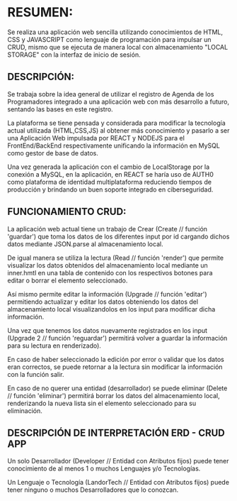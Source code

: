 # RESUMEN:
Se realiza una aplicación web sencilla utilizando conocimientos de HTML, CSS y JAVASCRIPT como lenguaje de programación para impulsar un CRUD, mismo que se ejecuta de manera local con almacenamiento "LOCAL STORAGE" con la interfaz de inicio de sesión. 


## DESCRIPCIÓN:
Se trabaja sobre la idea general de utilizar el registro de Agenda de los Programadores integrado a una aplicación web con más desarrollo a futuro, sentando las bases en este registro. 

La plataforma se tiene pensada y considerada para modificar la tecnología actual utilizada (HTML,CSS,JS) al obtener más conocimiento y pasarlo a ser una Aplicación Web impulsada por REACT y NODEJS para el FrontEnd/BackEnd respectivamente unificando la información en MySQL como gestor de base de datos.

Una vez generada la aplicación con el cambio de LocalStorage por la conexión a MySQL, en la aplicación, en REACT se haría uso de AUTH0 como plataforma de identidad multiplataforma reduciendo tiempos de producción y brindando un buen soporte integrado en ciberseguridad.


## FUNCIONAMIENTO CRUD:
La aplicación web actual tiene un trabajo de Crear (Create // función 'guardar') que toma los datos de los diferentes input por id cargando dichos datos mediante JSON.parse al almacenamiento local. 

De igual manera se utiliza la lectura (Read // función 'render') que permite visualizar los datos obtenidos del almacenamiento local mediante un inner.hmtl en una tabla de contenido con los respectivos botones para editar o borrar el elemento seleccionado. 

Así mismo permite editar la información (Upgrade // función 'editar') permitiendo actualizar y editar los datos obteniendo los datos del almacenamiento local visualizandolos en los input para modificar dicha información.

Una vez que tenemos los datos nuevamente registrados en los input (Upgrade 2 // función 'reguardar') permitirá volver a guardar la información para su lectura en renderizado).

En caso de haber seleccionado la edición por error o validar que los datos eran correctos, se puede retornar a la lectura sin modificar la información con la función salir. 

En caso de no querer una entidad (desarrollador) se puede eliminar (Delete // función 'eliminar') permitirá borrar los datos del almacenamiento local, renderizando la nueva lista sin el elemento seleccionado para su eliminación. 


## DESCRIPCIÓN DE INTERPRETACIÓN ERD - CRUD APP
Un solo Desarrollador (Developer // Entidad con Atributos fijos) puede tener conocimiento de al menos 1 o muchos Lenguajes y/o Tecnologías.

Un Lenguaje o Tecnología (LandorTech // Entidad con Atributos fijos) puede tener ninguno o muchos Desarrolladores que lo conozcan.
